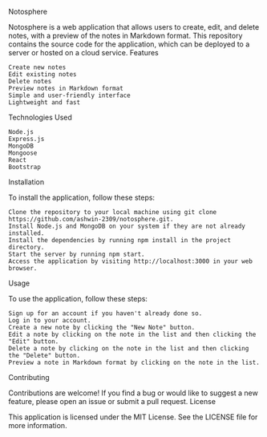 Notosphere

Notosphere is a web application that allows users to create, edit, and delete notes, with a preview of the notes in Markdown format. This repository contains the source code for the application, which can be deployed to a server or hosted on a cloud service.
Features

    Create new notes
    Edit existing notes
    Delete notes
    Preview notes in Markdown format
    Simple and user-friendly interface
    Lightweight and fast

Technologies Used

    Node.js
    Express.js
    MongoDB
    Mongoose
    React
    Bootstrap

Installation

To install the application, follow these steps:

    Clone the repository to your local machine using git clone https://github.com/ashwin-2309/notosphere.git.
    Install Node.js and MongoDB on your system if they are not already installed.
    Install the dependencies by running npm install in the project directory.
    Start the server by running npm start.
    Access the application by visiting http://localhost:3000 in your web browser.

Usage

To use the application, follow these steps:

    Sign up for an account if you haven't already done so.
    Log in to your account.
    Create a new note by clicking the "New Note" button.
    Edit a note by clicking on the note in the list and then clicking the "Edit" button.
    Delete a note by clicking on the note in the list and then clicking the "Delete" button.
    Preview a note in Markdown format by clicking on the note in the list.

Contributing

Contributions are welcome! If you find a bug or would like to suggest a new feature, please open an issue or submit a pull request.
License

This application is licensed under the MIT License. See the LICENSE file for more information.
